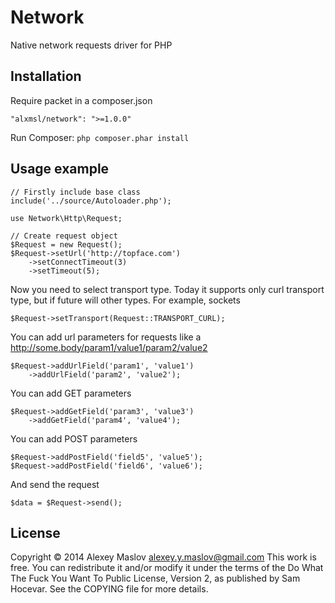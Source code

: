 Network
=======

Native network requests driver for PHP

Installation
-------

Require packet in a composer.json

    "alxmsl/network": ">=1.0.0"

Run Composer: `php composer.phar install`

Usage example
-------

    // Firstly include base class
    include('../source/Autoloader.php');

    use Network\Http\Request;

    // Create request object
    $Request = new Request();
    $Request->setUrl('http://topface.com')
        ->setConnectTimeout(3)
        ->setTimeout(5);

Now you need to select transport type.
Today it supports only curl transport type, but if future will other types. For example, sockets

    $Request->setTransport(Request::TRANSPORT_CURL);

You can add url parameters for requests like a http://some.body/param1/value1/param2/value2

    $Request->addUrlField('param1', 'value1')
        ->addUrlField('param2', 'value2');

You can add GET parameters

    $Request->addGetField('param3', 'value3')
        ->addGetField('param4', 'value4');

You can add POST parameters

    $Request->addPostField('field5', 'value5');
    $Request->addPostField('field6', 'value6');

And send the request

    $data = $Request->send();

License
-------
Copyright © 2014 Alexey Maslov <alexey.y.maslov@gmail.com>
This work is free. You can redistribute it and/or modify it under the
terms of the Do What The Fuck You Want To Public License, Version 2,
as published by Sam Hocevar. See the COPYING file for more details.
